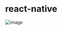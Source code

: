 # react-native
![image](https://user-images.githubusercontent.com/75287723/215379377-088d0267-f7c5-4249-8ae0-e86d9c85ce44.png)

